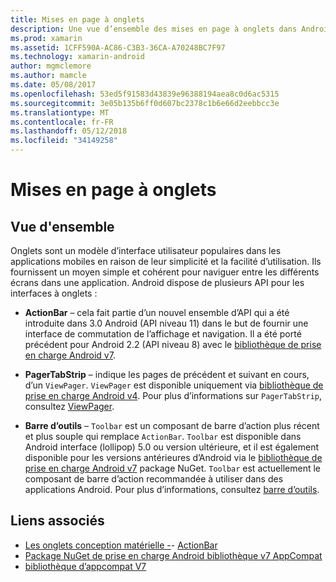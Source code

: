 ```yaml
---
title: Mises en page à onglets
description: Une vue d’ensemble des mises en page à onglets dans Android
ms.prod: xamarin
ms.assetid: 1CFF590A-AC86-C3B3-36CA-A70248BC7F97
ms.technology: xamarin-android
author: mgmclemore
ms.author: mamcle
ms.date: 05/08/2017
ms.openlocfilehash: 53ed5f91583d43839e96388194aea8c0d6ac5315
ms.sourcegitcommit: 3e05b135b6ff0d607bc2378c1b6e66d2eebbcc3e
ms.translationtype: MT
ms.contentlocale: fr-FR
ms.lasthandoff: 05/12/2018
ms.locfileid: "34149258"
---
```

# <a name="tabbed-layouts"></a>Mises en page à onglets


## <a name="overview"></a>Vue d'ensemble

Onglets sont un modèle d’interface utilisateur populaires dans les applications mobiles en raison de leur simplicité et la facilité d’utilisation. Ils fournissent un moyen simple et cohérent pour naviguer entre les différents écrans dans une application. Android dispose de plusieurs API pour les interfaces à onglets : 

-   **ActionBar** &ndash; cela fait partie d’un nouvel ensemble d’API qui a été introduite dans 3.0 Android (API niveau 11) dans le but de fournir une interface de commutation de l’affichage et navigation. Il a été porté précédent pour Android 2.2 (API niveau 8) avec le [bibliothèque de prise en charge Android v7](https://www.nuget.org/packages/Xamarin.Android.Support.v7.AppCompat/). 

-   **PagerTabStrip** &ndash; indique les pages de précédent et suivant en cours, d’un `ViewPager`. `ViewPager` est disponible uniquement via [bibliothèque de prise en charge Android v4](https://www.nuget.org/packages/Xamarin.Android.Support.v4/).
     Pour plus d’informations sur `PagerTabStrip`, consultez [ViewPager](~/android/user-interface/controls/view-pager/index.md).

-   **Barre d’outils** &ndash; `Toolbar` est un composant de barre d’action plus récent et plus souple qui remplace `ActionBar`. `Toolbar` est disponible dans Android interface (lollipop) 5.0 ou version ultérieure, et il est également disponible pour les versions antérieures d’Android via le [bibliothèque de prise en charge Android v7](https://www.nuget.org/packages/Xamarin.Android.Support.v7.AppCompat/) package NuGet. 
    `Toolbar` est actuellement le composant de barre d’action recommandée à utiliser dans des applications Android.
    Pour plus d’informations, consultez [barre d’outils](~/android/user-interface/controls/tool-bar/index.md). 



## <a name="related-links"></a>Liens associés

- [Les onglets conception matérielle -](https://material.io/guidelines/components/tabs.html)- [ActionBar](http://developer.android.com/guide/topics/ui/actionbar.html)
- [Package NuGet de prise en charge Android bibliothèque v7 AppCompat](https://www.nuget.org/packages/Xamarin.Android.Support.v7.AppCompat/)
- [bibliothèque d’appcompat V7](http://developer.android.com/tools/support-library/features.html#v7-appcompat)
